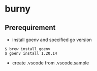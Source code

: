 # burny

## Prerequirement

- install goenv and specified go version

```
$ brew install goenv
$ goenv install 1.20.14
```

- create .vscode from .vscode.sample

